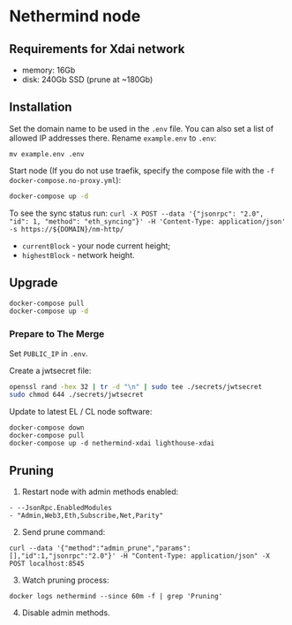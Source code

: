 # Nethermind node

## Requirements for Xdai network
* memory: 16Gb
* disk: 240Gb SSD (prune at ~180Gb)

## Installation
Set the domain name to be used in the `.env` file. You can also set a list of allowed IP addresses there. Rename `example.env` to `.env`:
```
mv example.env .env
```

Start node (If you do not use traefik, specify the compose file with the `-f docker-compose.no-proxy.yml`):
```bash
docker-compose up -d
```

To see the sync status run:
`curl -X POST --data '{"jsonrpc": "2.0", "id": 1, "method": "eth_syncing"}' -H 'Content-Type: application/json' -s https://${DOMAIN}/nm-http/`
* `currentBlock` - your node current height;
* `highestBlock` - network height.

## Upgrade
```bash
docker-compose pull
docker-compose up -d
```

### Prepare to The Merge
Set `PUBLIC_IP` in `.env`.

Create a jwtsecret file:
```bash
openssl rand -hex 32 | tr -d "\n" | sudo tee ./secrets/jwtsecret
sudo chmod 644 ./secrets/jwtsecret
```

Update to latest EL / CL node software:
```
docker-compose down
docker-compose pull
docker-compose up -d nethermind-xdai lighthouse-xdai
```

## Pruning
1. Restart node with admin methods enabled:
```
- --JsonRpc.EnabledModules
- "Admin,Web3,Eth,Subscribe,Net,Parity"
```
2. Send prune command:
```
curl --data '{"method":"admin_prune","params":[],"id":1,"jsonrpc":"2.0"}' -H "Content-Type: application/json" -X POST localhost:8545
```
3. Watch pruning process:
```
docker logs nethermind --since 60m -f | grep 'Pruning'
```
4. Disable admin methods.